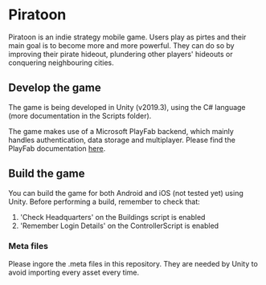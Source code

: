 # Piratoon

Piratoon is an indie strategy mobile game. Users play as pirtes and their main goal is to become more and more powerful. They can do so by improving their pirate hideout, plundering other players' hideouts or conquering neighbouring cities.

## Develop the game

The game is being developed in Unity (v2019.3), using the C# language (more documentation in the Scripts folder).

The game makes use of a Microsoft PlayFab backend, which mainly handles authentication, data storage and multiplayer. Please find the PlayFab documentation [here](https://docs.microsoft.com/en-us/gaming/playfab/).

## Build the game

You can build the game for both Android and iOS (not tested yet) using Unity. Before performing a build, remember to check that:

1. 'Check Headquarters' on the Buildings script is enabled
2. 'Remember Login Details' on the ControllerScript is enabled

### Meta files

Please ingore the .meta files in this repository. They are needed by Unity to avoid importing every asset every time.

